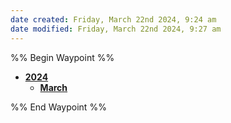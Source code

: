```yaml
---
date created: Friday, March 22nd 2024, 9:24 am
date modified: Friday, March 22nd 2024, 9:27 am
---
```


%% Begin Waypoint %%
- **[2024](./2024/2024.md)**
	- **[March](./2024/March/March.md)**

%% End Waypoint %%
